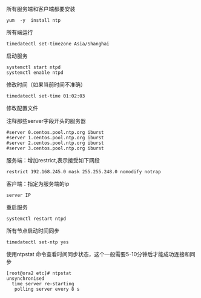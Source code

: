 所有服务端和客户端都要安装

```
yum  -y  install ntp 
```

所有端运行

```
timedatectl set-timezone Asia/Shanghai 
```

启动服务

```
systemctl start ntpd
systemctl enable ntpd
```



修改时间（如果当前时间不准确）

```
timedatectl set-time 01:02:03
```

修改配置文件

注释那些server字段开头的服务器

```
#server 0.centos.pool.ntp.org iburst
#server 1.centos.pool.ntp.org iburst
#server 2.centos.pool.ntp.org iburst
#server 3.centos.pool.ntp.org iburst
```

服务端：增加restrict,表示接受如下网段

```
restrict 192.168.245.0 mask 255.255.248.0 nomodify notrap
```

客户端：指定为服务端的ip

```
server IP
```

重启服务

```
systemctl restart ntpd
```

所有节点启动时间同步

```
timedatectl set-ntp yes
```

使用ntpstat 命令查看时间同步状态，这个一般需要5-10分钟后才能成功连接和同步

```
[root@ora2 etc]# ntpstat 
unsynchronised
  time server re-starting
   polling server every 8 s
```

